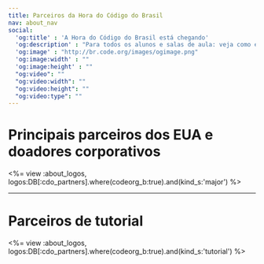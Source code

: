 ```yaml
---
title: Parceiros da Hora do Código do Brasil
nav: about_nav
social:
  'og:title' : 'A Hora do Código do Brasil está chegando'
  'og:description' : "Para todos os alunos e salas de aula: veja como é divertido aprender programação em apenas uma hora, de 8 a 14 de dezembro."
  'og:image' : "http://br.code.org/images/ogimage.png"
  'og:image:width' : ""
  'og:image:height' : ""
  "og:video": ""
  "og:video:width": ""
  "og:video:height": ""
  "og:video:type": ""
---
```


# Principais parceiros dos EUA e doadores corporativos

<%= view :about_logos, logos:DB[:cdo_partners].where(codeorg_b:true).and(kind_s:'major') %>

---

# Parceiros de tutorial

<%= view :about_logos, logos:DB[:cdo_partners].where(codeorg_b:true).and(kind_s:'tutorial') %>
